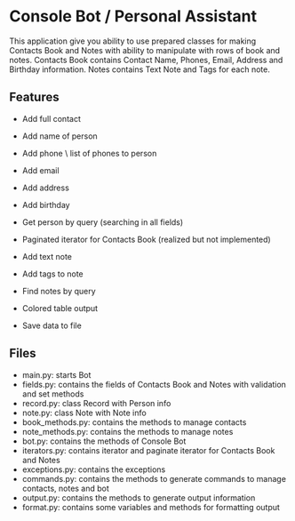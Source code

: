 # Console Bot / Personal Assistant

This application give you ability to use prepared classes for making Contacts Book and Notes with ability to manipulate with rows of book and notes.
Contacts Book contains Contact Name, Phones, Email, Address and Birthday information.
Notes contains Text Note and Tags for each note. 

## Features

- Add full contact
- Add name of person
- Add phone \ list of phones to person
- Add email
- Add address
- Add birthday

- Get person by query (searching in all fields)
- Paginated iterator for Contacts Book (realized but not implemented)

- Add text note
- Add tags to note

- Find notes by query

- Colored table output

- Save data to file

## Files

- main.py: starts Bot
- fields.py: contains the fields of Contacts Book and Notes with validation and set methods
- record.py:  class Record with Person info 
- note.py: class Note with Note info
- book_methods.py: contains the methods to manage contacts
- note_methods.py: contains the methods to manage notes
- bot.py: contains the methods of Console Bot
- iterators.py: contains iterator and paginate iterator for Contacts Book and Notes
- exceptions.py: contains the exceptions
- commands.py: contains the methods to generate commands to manage contacts, notes and bot
- output.py: contains the methods to generate output information
- format.py: contains some variables and methods for formatting output

